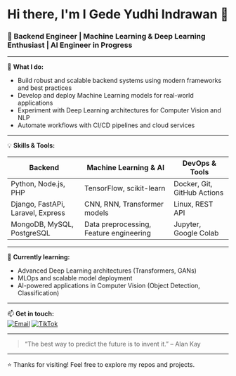 # Hi there, I'm I Gede Yudhi Indrawan 👋

### 🚀 Backend Engineer | Machine Learning & Deep Learning Enthusiast | AI Engineer in Progress

---

🔭 **What I do:**
- Build robust and scalable backend systems using modern frameworks and best practices  
- Develop and deploy Machine Learning models for real-world applications  
- Experiment with Deep Learning architectures for Computer Vision and NLP  
- Automate workflows with CI/CD pipelines and cloud services

---

💡 **Skills & Tools:**

| Backend               | Machine Learning & AI          | DevOps & Tools           |
|-----------------------|-------------------------------|-------------------------|
| Python, Node.js, PHP   | TensorFlow, scikit-learn | Docker, Git, GitHub Actions |
| Django, FastAPi, Laravel, Express | CNN, RNN, Transformer models | Linux, REST API |
| MongoDB, MySQL, PostgreSQL | Data preprocessing, Feature engineering | Jupyter, Google Colab      |

---

🌱 **Currently learning:**  
- Advanced Deep Learning architectures (Transformers, GANs)  
- MLOps and scalable model deployment  
- AI-powered applications in Computer Vision (Object Detection, Classification)

---

📫 **Get in touch:**   
[![Email](https://img.shields.io/badge/-Email-red?style=flat-square)](mailto:yudikidrr@gmail.com)
[![TikTok](https://img.shields.io/badge/-TikTok-black?logo=tiktok&style=flat-square)](https://www.tiktok.com/@yudikidr_)


---

> “The best way to predict the future is to invent it.” – Alan Kay

---

⭐️ Thanks for visiting! Feel free to explore my repos and projects.
